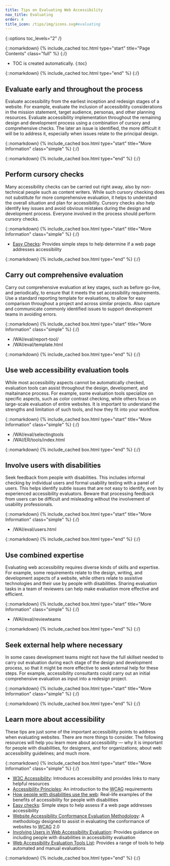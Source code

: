 ```yaml
---
title: Tips on Evaluating Web Accessibility
nav_title: Evaluating
order: 4
title_icon: /tips/img/icons.svg#evaluating
---
```


{::options toc_levels="2" /}

{::nomarkdown}
{% include_cached toc.html type="start" title="Page Contents" class="full" %}
{:/}

-   TOC is created automatically.
{:toc}

{::nomarkdown}
{% include_cached toc.html type="end" %}
{:/}

## Evaluate early and throughout the process

Evaluate accessibility from the earliest inception and redesign stages of a website. For example, evaluate the inclusion of accessibility considerations in the mission statement, target audience, personas, and other planning resources. Evaluate accessibility implementation throughout the remaining design and development process using a combination of cursory and comprehensive checks. The later an issue is identified, the more difficult it will be to address it, especially when issues relate to the principal design.

{::nomarkdown}
{% include_cached box.html type="start" title="More Information" class="simple" %}
{:/}

{::nomarkdown}
{% include_cached box.html type="end" %}
{:/}

## Perform cursory checks

Many accessibility checks can be carried out right away, also by non-technical people such as content writers. While such cursory checking does not substitute for more comprehensive evaluation, it helps to understand the overall situation and plan for accessibility. Cursory checks also help identify key issues and avoid obvious mistakes during the design and development process. Everyone involved in the process should perform cursory checks.

{::nomarkdown}
{% include_cached box.html type="start" title="More Information" class="simple" %}
{:/}

* [Easy Checks](/WAI/eval/preliminary): Provides simple steps to help determine if a web page addresses accessibility

{::nomarkdown}
{% include_cached box.html type="end" %}
{:/}

## Carry out comprehensive evaluation

Carry out comprehensive evaluation at key stages, such as before go-live, and periodically, to ensure that it meets the set accessibility requirements. Use a standard reporting template for evaluations, to allow for easy comparison throughout a project and across similar projects. Also capture and communicate commonly identified issues to support development teams in avoiding errors.

{::nomarkdown}
{% include_cached box.html type="start" title="More Information" class="simple" %}
{:/}

* /WAI/eval/report-tool/
* /WAI/eval/template.html

{::nomarkdown}
{% include_cached box.html type="end" %}
{:/}

## Use web accessibility evaluation tools

While most accessibility aspects cannot be automatically checked, evaluation tools can assist throughout the design, development, and maitainance process. For example, some evaluation tools specialize on specific aspects, such as color contrast checking, while others focus on large-scale evaluation of entire websites. It is important to understand the strengths and limitation of such tools, and how they fit into your workflow.

{::nomarkdown}
{% include_cached box.html type="start" title="More Information" class="simple" %}
{:/}

* /WAI/eval/selectingtools
* /WAI/ER/tools/index.html

{::nomarkdown}
{% include_cached box.html type="end" %}
{:/}

## Involve users with disabilities

Seek feedback from people with disabilities. This includes informal checking by individual users and formal usability testing with a panel of users. This helps identify subtle issues that are not easy to identify, even by experienced accessibility evaluators. Beware that processing feedback from users can be difficult and misleading without the involvement of usability professionals.

{::nomarkdown}
{% include_cached box.html type="start" title="More Information" class="simple" %}
{:/}

* /WAI/eval/users.html

{::nomarkdown}
{% include_cached box.html type="end" %}
{:/}

## Use combined expertise

Evaluating web accessibility requires diverse kinds of skills and expertise. For example, some requirements relate to the design, writing, and development aspects of a website, while others relate to assistive technologies and their use by people with disabilities. Sharing evaluation tasks in a team of reviewers can help make evaluation more effective and efficient.

{::nomarkdown}
{% include_cached box.html type="start" title="More Information" class="simple" %}
{:/}

* /WAI/eval/reviewteams

{::nomarkdown}
{% include_cached box.html type="end" %}
{:/}

## Seek external help where necessary

In some cases development teams might not have the full skillset needed to carry out evaluation during each stage of the design and development process, so that it might be more effective to seek external help for these steps. For example, accessibility consultants could carry out an initial comprehensive evaluation as input into a redesign project.

{::nomarkdown}
{% include_cached box.html type="start" title="More Information" class="simple" %}
{:/}

{::nomarkdown}
{% include_cached box.html type="end" %}
{:/}

## Learn more about accessibility

These tips are just some of the important accessibility points to address when evaluating websites. There are more things to consider. The following resources will help you learn more about accessibility — why it is important for people with disabilities, for designers, and for organizations; about web accessibility guidelines; and much more.


{::nomarkdown}
{% include_cached box.html type="start" title="More Information" class="simple" %}
{:/}

* [<abbr title="World Wide Web Consortium">W3C</abbr> Accessibility](/standards/webdesign/accessibility): Introduces accessibility and provides links to many helpful resources
* [Accessibility Principles](/WAI/intro/people-use-web/principles): An introduction to the <abbr title="Web Content Accessibility Guidelines">WCAG</abbr> requirements
* [How people with disabilities use the web](/WAI/intro/people-use-web): Real-life examples of the benefits of accessibility for people with disabilities
* [Easy checks](https://www.w3.org/WAI/eval/preliminary): Simple steps to help assess if a web page addresses accessibility
* [Website Accessibility Conformance Evaluation Methodology](https://www.w3.org/WAI/eval/conformance): A methodology designed to assist in evaluating the conformance of websites to <abbr title="Web Content Accessibility Guidelines">WCAG</abbr> 2.0
* [Involving Users in Web Accessibility Evaluation](/WAI/eval/users.html): Provides guidance on including people with disabilities in accessibility evaluation
* [Web Accessibility Evaluation Tools List](/WAI/ER/tools/): Provides a range of tools to help automated and manual evaluations

{::nomarkdown}
{% include_cached box.html type="end" %}
{:/}

